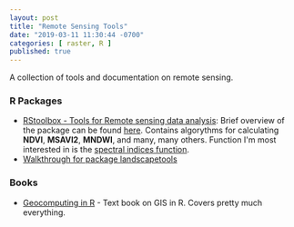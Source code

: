 ```yaml
---
layout: post
title: "Remote Sensing Tools"
date: "2019-03-11 11:30:44 -0700"
categories: [ raster, R ]
published: true
---
```


A collection of tools and documentation on remote sensing.

### R Packages

* [RStoolbox - Tools for Remote sensing data analysis](https://www.rdocumentation.org/packages/RStoolbox/versions/0.2.4):  Brief overview of the package can be found [here](http://bleutner.github.io/RStoolbox/rstbx-docu/RStoolbox.html).  Contains algorythms for calculating **NDVI**, **MSAVI2**, **MNDWI**, and many, many others.  Function I'm most interested in is the [spectral indices function](http://bleutner.github.io/RStoolbox/rstbx-docu/spectralIndices.html).
* [Walkthrough for package landscapetools](https://ropensci.github.io/landscapetools/articles/overview.html)

### Books
* [Geocomputing in R](https://geocompr.robinlovelace.net/) - Text book on GIS in R.  Covers pretty much everything. 
